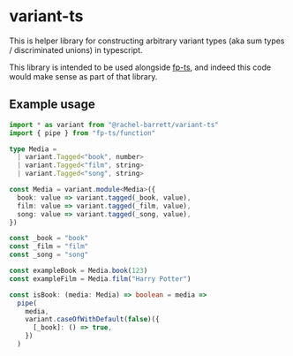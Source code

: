 # variant-ts

This is helper library for constructing arbitrary variant types (aka sum types / discriminated unions) in typescript.

This library is intended to be used alongside [fp-ts](https://gcanti.github.io/fp-ts/), and indeed this code would make sense as part of that library.

## Example usage

```typescript
import * as variant from "@rachel-barrett/variant-ts"
import { pipe } from "fp-ts/function"

type Media =
  | variant.Tagged<"book", number>
  | variant.Tagged<"film", string>
  | variant.Tagged<"song", string>

const Media = variant.module<Media>({
  book: value => variant.tagged(_book, value),
  film: value => variant.tagged(_film, value),
  song: value => variant.tagged(_song, value),
})

const _book = "book"
const _film = "film"
const _song = "song"

const exampleBook = Media.book(123)
const exampleFilm = Media.film("Harry Potter")

const isBook: (media: Media) => boolean = media =>
  pipe(
    media,
    variant.caseOfWithDefault(false)({
      [_book]: () => true,
    })
  )
```
